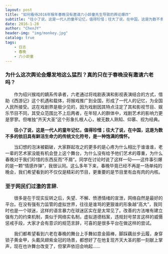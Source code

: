 ```yaml
---
layout: post
title: "如何看待2016年猴年春晚没有邀请六小龄童先生导致的舆论爆炸"
subtitle: "往小了说，这是一代人的童年记忆，值得珍惜；往大了说，在中国，这是为数不多的依旧具有鲜活生命力的传统文化符号，是一种饱满的情怀。"
date: 2016-1-28
author: "ChenJY"
header-img: "img/monkey.jpg"
catalog: true
tags: 
    - 日志
    - 春晚
    - 六小龄童
---
```


### 为什么这次舆论会爆发地这么猛烈？真的只在于春晚没有邀请六老吗？

　　作为绍兴猴戏的嫡系传承者，六老通过将戏剧表演和影视表演结合的方式，借助《西游记》这个机遇和载体，将猴戏推广到全国，形成了一代人的记忆，为全国人民所接受。这在戏剧界是极少见的，因为戏剧因其特点注定了其和影视节目、娱乐节目不同，其受众范围比不上后两者，在年轻人的群体中，戏剧艺术的影响力更是寥寥。但唯独“齐天大圣”这个形象扎根人心，被无数人熟知、仰慕、视为经典。

　　__往小了说，这是一代人的童年记忆，值得珍惜；往大了说，在中国，这是为数不多的依旧具有鲜活生命力的传统文化符号，是一种饱满的情怀。__

　　当幻想的泡沫被戳破，大家群起攻之的更多的是心疼为什么相比于谁谁谁，老一辈的艺术家没能有机会登上这个舞台，为什么没有给予他们艺术的尊重，为什么春晚对于我们珍惜的东西反而“不屑”。同学在讨论时说了这样一句——这件事引爆的是一颗“情感炸弹”，我很认同。这么多年下来，春晚毕竟已经不再是一场单纯的晚会，我们希望看到的不仅仅是精彩的节目，更重要的是节目里有血有肉的内核。

### 至于网民们过激的言辞.

　　很多是在于现实反转之后，失望、不解、愤懑情绪的宣泄，网络自然是最好的平台。在没有强有力监管的虚拟世界，往往是谁骂的更狠谁的形象越“高大”，我同时也是一个球迷，这样的语言暴力在球迷区实在是太常见了。改善的方法唯有建立强有力的约束机制，类似于网络实名制，虚拟道德档案，违规封号禁言这样的威慑惩戒手段，大家才会有意识的规范言辞，可喜的是很多平台在做这样的尝试。

　　我们都希望看到六老在春晚的舞台上手舞如意金箍棒，脚踩藕丝步云履，身穿锁子黄金甲，头戴凤翅紫金冠的场景，都想好了在他复现齐天大圣的那一刻献上掌声，现在也许舞台改变了，但掌声依旧会响起……